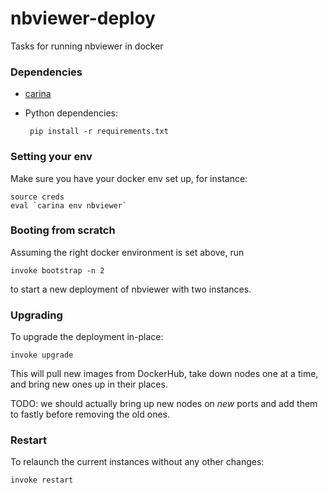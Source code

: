 # nbviewer-deploy

Tasks for running nbviewer in docker

### Dependencies

- [carina](https://getcarina.com/docs/getting-started/getting-started-carina-cli/)
- Python dependencies:

       pip install -r requirements.txt


### Setting your env

Make sure you have your docker env set up, for instance:

```
source creds
eval `carina env nbviewer`
```

### Booting from scratch

Assuming the right docker environment is set above, run

```
invoke bootstrap -n 2
```

to start a new deployment of nbviewer with two instances.


### Upgrading

To upgrade the deployment in-place:

```
invoke upgrade
```

This will pull new images from DockerHub, take down nodes one at a time, and bring new ones up in their places.

TODO: we should actually bring up new nodes on *new* ports and add them to fastly before removing the old ones.

### Restart

To relaunch the current instances without any other changes:

```
invoke restart
```

